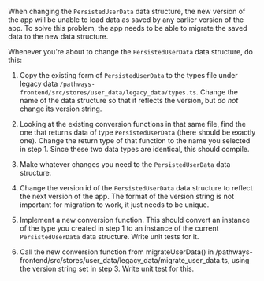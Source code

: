 When changing the `PersistedUserData` data structure, the new version of the app will be
unable to load data as saved by any earlier version of the app. To solve this problem,
the app needs to be able to migrate the saved data to the new data structure.

Whenever you're about to change the `PersistedUserData` data structure, do this:

1. Copy the existing form of `PersistedUserData` to the types file under legacy data
`/pathways-frontend/src/stores/user_data/legacy_data/types.ts`. Change the name of the
data structure so that it reflects the version, but *do* *not* change its version string.

2. Looking at the existing conversion functions in that same file, find the one that
returns data of type `PersistedUserData` (there should be exactly one). Change the return
type of that function to the name you selected in step 1. Since these two data types are
identical, this should compile.

2. Make whatever changes you need to the `PersistedUserData` data structure.

3. Change the version id of the `PersistedUserData` data structure to reflect the next version
of the app. The format of the version string is not important for migration to work, it just
needs to be unique.

4. Implement a new conversion function. This should convert an instance of the type you
created in step 1 to an instance of the current `PersistedUserData` data structure. Write
unit tests for it.

5. Call the new conversion function from migrateUserData() in
/pathways-frontend/src/stores/user_data/legacy_data/migrate_user_data.ts, using the
version string set in step 3. Write unit test for this.
